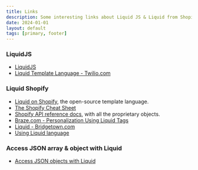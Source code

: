 ```yaml
---
title: Links
description: Some interesting links about Liquid JS & Liquid from Shopify.
date: 2024-01-01
layout: default
tags: [primary, footer]
---
```

### LiquidJS
- [LiquidJS](https://liquidjs.com/)
- [Liquid Template Language - Twilio.com](https://www.twilio.com/docs/studio/user-guide/liquid-template-language)

### Liquid Shopify
- [Liquid on Shopify](https://shopify.github.io/liquid/), the open-source template language.
- [The Shopify Cheat Sheet](https://www.shopify.com/partners/shopify-cheat-sheet)
- [Shopify API reference docs](https://shopify.dev/docs/api), with all the proprietary objects.
- [Braze.com - Personalization Using Liquid Tags](https://www.braze.com/docs/user_guide/personalization_and_dynamic_content/liquid)
- [Liquid - Bridgetown.com](https://www.bridgetownrb.com/docs/template-engines/liquid)
- [Using Liquid language](https://help.ortto.com/c-41-using-liquid-language)

### Access JSON array & object with Liquid
- [Access JSON objects with Liquid](https://help.ortto.com/a-173-access-json-objects-with-liquid)